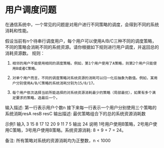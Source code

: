 # 用户调度问题

在通信系统中，一个常见的问题是对用户进行不同策略的调度，会得到不同的系统消耗和性能。

假设当前有n个待串行调度用户，每个用户可以使用A/B/C三种不同的调度策略，不同的策略会消耗不同的系统资源。请你根据如下规则进行用户调度，并返回总的消耗资源数。
规则：

1.     相邻的用户不能使用相同的调度策略，例如，第1个用户使用了A策略，则第2个用户只能使用B或者C策略。
2.     对单个用户而言，不同的调度策略对系统资源的消耗可以归一化后抽象为数值。例如，某用户分别使用A/B/C策略的系统消耗分别为15/8/17。
3.     每个用户依次选择当前所能选择的对系统资源消耗最少的策略（局部最优），如果有多个满足要求的策略，选最后一个。

输入描述:
第一行表示用户个数n
接下来每一行表示一个用户分别使用三个策略的系统消耗resA resB resC
输出描述:
最优策略组合下的总的系统资源消耗数

示例1
输入
3
15 8 17
12 20 9
11 7 5
输出
24
说明
1号用户使用B策略，2号用户使用C策略，3号用户使用B策略。系统资源消耗: 8 + 9 + 7 = 24。

备注:
所有策略对系统的资源消耗均为正整数，n < 1000